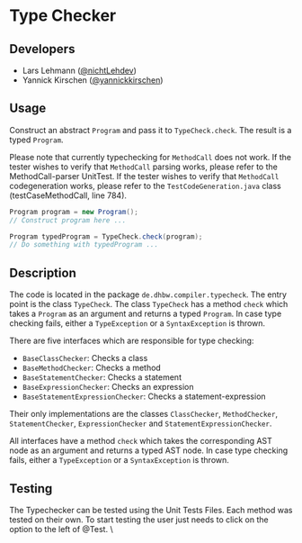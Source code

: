 # Type Checker

## Developers

- Lars Lehmann ([@nichtLehdev](https://github.com/nichtLehdev))
- Yannick Kirschen ([@yannickkirschen](https://github.com/yannickkirschen))

## Usage

Construct an abstract ``Program`` and pass it to `TypeCheck.check`. The result
is a typed `Program`.

Please note that currently typechecking for `MethodCall` does not work.
If the tester wishes to verify that `MethodCall` parsing works, please refer to the MethodCall-parser UnitTest.
If the tester wishes to verify that `MethodCall` codegeneration works, please refer to the `TestCodeGeneration.java` class (testCaseMethodCall, line 784).

```java
Program program = new Program();
// Construct program here ...

Program typedProgram = TypeCheck.check(program);
// Do something with typedProgram ...
```

## Description

The code is located in the package `de.dhbw.compiler.typecheck`. The entry point
is the class `TypeCheck`. The class `TypeCheck` has a method `check` which
takes a `Program` as an argument and returns a typed `Program`. In case type
checking fails, either a `TypeException` or a `SyntaxException` is thrown.

There are five interfaces which are responsible for type checking:

- `BaseClassChecker`: Checks a class
- `BaseMethodChecker`: Checks a method
- `BaseStatementChecker`: Checks a statement
- `BaseExpressionChecker`: Checks an expression
- `BaseStatementExpressionChecker`: Checks a statement-expression

Their only implementations are the classes `ClassChecker`, `MethodChecker`,
`StatementChecker`, `ExpressionChecker` and `StatementExpressionChecker`.

All interfaces have a method `check` which takes the corresponding AST node as
an argument and returns a typed AST node. In case type checking fails, either a
`TypeException` or a `SyntaxException` is thrown.

## Testing

The Typechecker can be tested using the Unit Tests Files. Each method was tested on their own.  To start testing the user just needs to click on the option to the left of @Test. \
